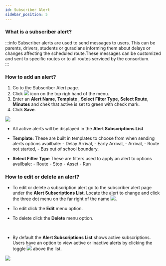 ```yaml
---
id: Subscriber Alert
sidebar_position: 5
---
```


### What is a subscriber alert?
:::info
Subscriber alerts are used to send messages to users. This can be parents, drivers, students or guradians informing them about delays or changes affecting the scheduled route.These messages can be customized and sent to specific routes or to all routes serviced by the consortium.  
:::

### How to add an alert?

1. Go to the Subscriber Alert page.
2. Click <img src='/img/add-btn.png'/> icon on the top righ hand of the menu.
3. Enter an **Alert Name**, **Template** , **Select Filter Type**, **Select Route**, **Minutes** and chek that active is set to green with check mark. 
4. Click **Save**.
<img src='/img/subscriber-alert-add.png'/>

- All active alerts will be displayed in the **Alert Subscriptions List**
- **Template:** These are built in templates to choose from when sending alerts options availbale:
                - Delay Arrival, 
                - Early Arrival, 
                - Arrival, 
                - Route not started,
                - Bus out of school boundary.
  
- **Select Filter Type** These are filters used to apply an alert to options availbale: 
                 - Route
                 - Stop
                 - Asset
                 - Run

### How to edit or delete an alert?

- To edit or delete a subscription alert go to the subscriber alert page under the **Alert Subscriptions List**. Locate the alert to change and click the three dot menu on the far right of the name <img src='/img/3-dots-icon.png'/>.

- To edit click the **Edit** menu option.
- To delete click the **Delete** menu option.
<br/>

- By default the **Alert Subscriptions List** shows active subscriptions. Users have an option to view active or inactive alerts by clicking the toggle <img src='/img/subscriber-show-toggle.png'/> above the list.

<img src='/img/subscriber-alert-edit-del.png'/>